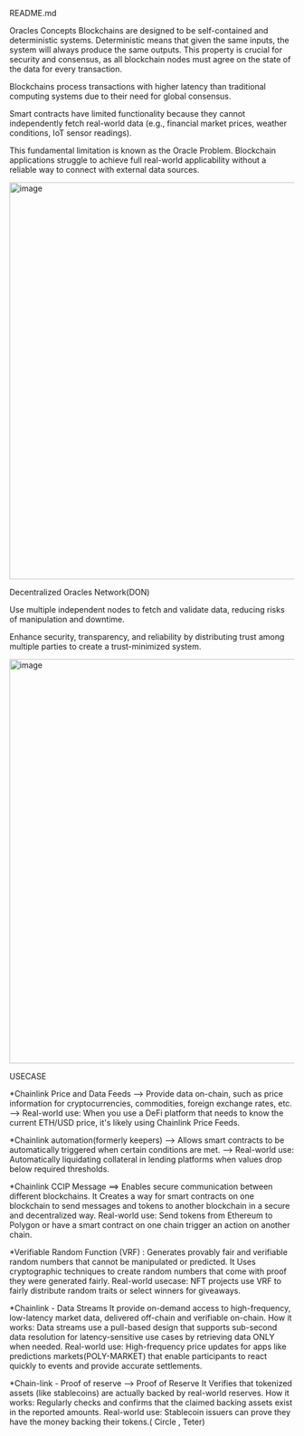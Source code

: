 README.md

Oracles Concepts
Blockchains are designed to be self-contained and deterministic systems. Deterministic means that given the same inputs, the system will always produce the same outputs. This property is crucial for security and consensus, as all blockchain nodes must agree on the state of the data for every transaction.

Blockchains process transactions with higher latency than traditional computing systems due to their need for global consensus.

Smart contracts have limited functionality because they cannot independently fetch real-world data (e.g., financial market prices, weather conditions, IoT sensor readings).

This fundamental limitation is known as the Oracle Problem. Blockchain applications struggle to achieve full real-world applicability without a reliable way to connect with external data sources.

<img width="1600" height="702" alt="image" src="https://github.com/user-attachments/assets/aeb72a88-3f33-4c93-8ca9-1792f2d1c5b1" />


Decentralized Oracles Network(DON)

Use multiple independent nodes to fetch and validate data, reducing risks of manipulation and downtime.

Enhance security, transparency, and reliability by distributing trust among multiple parties to create a trust-minimized system.

<img width="1600" height="715" alt="image" src="https://github.com/user-attachments/assets/062cfd5b-e879-434d-b2ef-71bf7e96976a" />


USECASE 

*Chainlink Price and Data Feeds --> Provide data on-chain, such as price information for cryptocurrencies, commodities, foreign exchange rates, etc.
                      --> Real-world use: When you use a DeFi platform that needs to know the current ETH/USD price, it's likely using Chainlink Price Feeds.


*Chainlink automation(formerly keepers) --> Allows smart contracts to be automatically triggered when certain conditions are met.
                                        --> Real-world use: Automatically liquidating collateral in lending platforms when values drop below required thresholds.

*Chainlink CCIP Message ==> Enables secure communication between different blockchains.
It Creates a way for smart contracts on one blockchain to send messages and tokens to another blockchain in a secure and decentralized way.
Real-world use: Send tokens from Ethereum to Polygon or have a smart contract on one chain trigger an action on another chain.

*Verifiable Random Function (VRF) :  Generates provably fair and verifiable random numbers that cannot be manipulated or predicted.
It Uses cryptographic techniques to create random numbers that come with proof they were generated fairly.
Real-world usecase: NFT projects use VRF to fairly distribute random traits or select winners for giveaways.

*Chainlink - Data Streams
It provide on-demand access to high-frequency, low-latency market data, delivered off-chain and verifiable on-chain.
How it works: Data streams use a pull-based design that supports sub-second data resolution for latency-sensitive use cases by retrieving data ONLY  when needed.
Real-world use: High-frequency price updates for apps like predictions markets(POLY-MARKET) that enable participants to react quickly to events and provide accurate settlements.


*Chain-link - Proof of reserve --> Proof of Reserve
It  Verifies that tokenized assets (like stablecoins) are actually backed by real-world reserves.
How it works: Regularly checks and confirms that the claimed backing assets exist in the reported amounts.
Real-world use: Stablecoin issuers can prove they have the money backing their tokens.( Circle , Teter)


